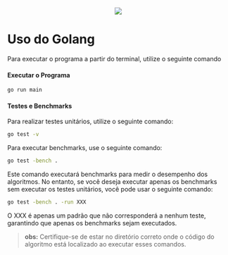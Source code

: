 <h1 align="center"><img src="https://technology.riotgames.com/sites/default/files/articles/116/golangheader.png"/></h1>

# Uso do Golang
Para executar o programa a partir do terminal, utilize o seguinte comando

#### Executar o Programa

```bash
go run main
```

#### Testes e Benchmarks

Para realizar testes unitários, utilize o seguinte comando:

```bash
go test -v
```

Para executar benchmarks, use o seguinte comando:

```bash
go test -bench .
```

Este comando executará benchmarks para medir o desempenho dos algoritmos. No entanto, se você deseja executar apenas os benchmarks sem executar os testes unitários, você pode usar o seguinte comando:

```bash
go test -bench . -run XXX
```

O XXX é apenas um padrão que não corresponderá a nenhum teste, garantindo que apenas os benchmarks sejam executados.

> **obs:** Certifique-se de estar no diretório correto onde o código do algoritmo está localizado ao executar esses comandos.
